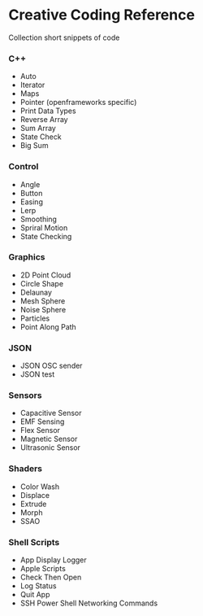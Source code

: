 # Creative Coding Reference
Collection short snippets of code

### C++ 

* Auto 
* Iterator
* Maps
* Pointer (openframeworks specific)
* Print Data Types
* Reverse Array
* Sum Array
* State Check
* Big Sum

### Control

* Angle
* Button
* Easing
* Lerp
* Smoothing
* Spriral Motion
* State Checking

### Graphics

* 2D Point Cloud
* Circle Shape
* Delaunay
* Mesh Sphere
* Noise Sphere
* Particles 
* Point Along Path

### JSON

* JSON OSC sender
* JSON test

### Sensors

* Capacitive Sensor
* EMF Sensing
* Flex Sensor
* Magnetic Sensor 
* Ultrasonic Sensor 

### Shaders 

* Color Wash
* Displace
* Extrude
* Morph 
* SSAO

### Shell Scripts

* App Display Logger 
* Apple Scripts
* Check Then Open 
* Log Status
* Quit App 
* SSH Power Shell Networking Commands


